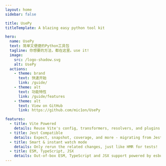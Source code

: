 ```yaml
---
layout: home
sidebar: false

title: UsePy
titleTemplate: A blazing easy python tool kit

hero:
  name: UsePy
  text: 简单又便捷的Python工具包
  tagline: 你想要的方法，都在这里。use it!
  image:
    src: /logo-shadow.svg
    alt: UsePy
  actions:
    - theme: brand
      text: 快速开始
      link: /guide/
    - theme: alt
      text: 功能特性
      link: /guide/features
    - theme: alt
      text: View on GitHub
      link: https://github.com/mic1on/UsePy

features:
  - title: Vite Powered
    details: Reuse Vite's config, transformers, resolvers, and plugins - consistent across your app and tests.
  - title: Jest Compatible
    details: Expect, snapshot, coverage, and more - migrating from Jest is straightforward.
  - title: Smart & instant watch mode
    details: Only rerun the related changes, just like HMR for tests!
  - title: ESM, TypeScript, JSX
    details: Out-of-box ESM, TypeScript and JSX support powered by esbuild
---
```

